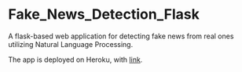 # Fake_News_Detection_Flask
A flask-based web application for detecting fake news from real ones utilizing Natural Language Processing.

The app is deployed on Heroku, with [link](https://fakenewsdetectorflask.herokuapp.com/).
